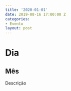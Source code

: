 ```yaml
---
title: '2020-01-01'
date: 2019-08-16 17:00:00 Z
categories:
- Evento
layout: post
---
```


# Dia
## Mês
Descrição